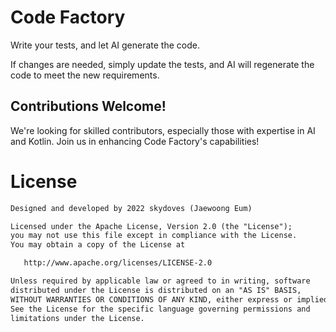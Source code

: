 # Code Factory
Write your tests, and let AI generate the code.

If changes are needed, simply update the tests, and AI will regenerate the code to meet the new requirements.

## Contributions Welcome! 
We're looking for skilled contributors, especially those with expertise in AI and Kotlin. Join us in enhancing Code Factory's capabilities!

# License
```xml
Designed and developed by 2022 skydoves (Jaewoong Eum)

Licensed under the Apache License, Version 2.0 (the "License");
you may not use this file except in compliance with the License.
You may obtain a copy of the License at

   http://www.apache.org/licenses/LICENSE-2.0

Unless required by applicable law or agreed to in writing, software
distributed under the License is distributed on an "AS IS" BASIS,
WITHOUT WARRANTIES OR CONDITIONS OF ANY KIND, either express or implied.
See the License for the specific language governing permissions and
limitations under the License.
```
